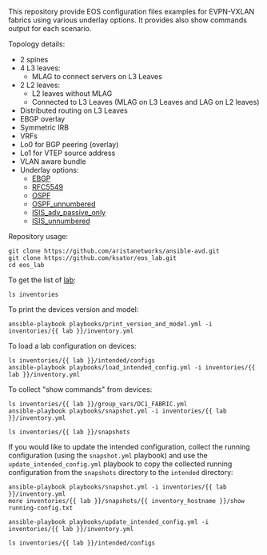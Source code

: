 This repository provide EOS configuration files examples for EVPN-VXLAN fabrics using various underlay options.
It provides also show commands output for each scenario.

Topology details:
- 2 spines
- 4 L3 leaves:
  - MLAG to connect servers on L3 Leaves
- 2 L2 leaves:
  - L2 leaves without MLAG
  - Connected to L3 Leaves (MLAG on L3 Leaves and LAG on L2 leaves)
 - Distributed routing on L3 Leaves
 - EBGP overlay
 - Symmetric IRB
 - VRFs
 - Lo0 for BGP peering (overlay)
 - Lo1 for VTEP source address
 - VLAN aware bundle
 - Underlay options:
   - [EBGP](inventories/EBGP)
   - [RFC5549](inventories/RFC5549)
   - [OSPF](inventories/OSPF)
   - [OSPF_unnumbered](inventories/OSPF_unnumbered)
   - [ISIS_adv_passive_only](inventories/ISIS_adv_passive_only)
   - [ISIS_unnumbered](inventories/ISIS_unnumbered)

Repository usage:

```
git clone https://github.com/aristanetworks/ansible-avd.git
git clone https://github.com/ksator/eos_lab.git
cd eos_lab
```

To get the list of [lab](inventories):
```
ls inventories
```

To print the devices version and model:
```
ansible-playbook playbooks/print_version_and_model.yml -i inventories/{{ lab }}/inventory.yml
```

To load a lab configuration on devices:
```
ls inventories/{{ lab }}/intended/configs
ansible-playbook playbooks/load_intended_config.yml -i inventories/{{ lab }}/inventory.yml
```

To collect "show commands" from devices:
```
ls inventories/{{ lab }}/group_vars/DC1_FABRIC.yml
ansible-playbook playbooks/snapshot.yml -i inventories/{{ lab }}/inventory.yml
```
```
ls inventories/{{ lab }}/snapshots
```

If you would like to update the intended configuration, collect the running configuration (using the `snapshot.yml` playbook) and use the `update_intended_config.yml` playbook to copy the collected running configuration from the `snapshots` directory to the `intended` directory:
```
ansible-playbook playbooks/snapshot.yml -i inventories/{{ lab }}/inventory.yml
more inventories/{{ lab }}/snapshots/{{ inventory_hostname }}/show running-config.txt
```
```
ansible-playbook playbooks/update_intended_config.yml -i inventories/{{ lab }}/inventory.yml
```
```
ls inventories/{{ lab }}/intended/configs
```
